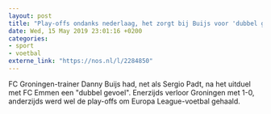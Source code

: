```yaml
---
layout: post
title: "Play-offs ondanks nederlaag, het zorgt bij Buijs voor 'dubbel gevoel'"
date: Wed, 15 May 2019 23:01:16 +0200
categories: 
- sport 
- voetbal 
externe_link: "https://nos.nl/l/2284850"
---
```


FC Groningen-trainer Danny Buijs had, net als Sergio Padt, na het uitduel met FC Emmen een "dubbel gevoel". Enerzijds verloor Groningen met 1-0, anderzijds werd wel de play-offs om Europa League-voetbal gehaald.
